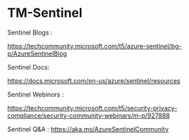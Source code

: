 # TM-Sentinel
Sentinel Blogs : 

https://techcommunity.microsoft.com/t5/azure-sentinel/bg-p/AzureSentinelBlog

Sentinel Docs: 

https://docs.microsoft.com/en-us/azure/sentinel/resources

Sentinel Webinors : 

https://techcommunity.microsoft.com/t5/security-privacy-compliance/security-community-webinars/m-p/927888

Sentinel Q&A :
https://aka.ms/AzureSentinelCommunity

